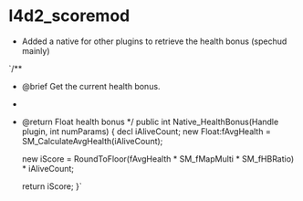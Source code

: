 # l4d2_scoremod

- Added a native for other plugins to retrieve the health bonus (spechud mainly)

`/**
 * @brief Get the current health bonus.
 *
 * @return		Float health bonus
 */
public int Native_HealthBonus(Handle plugin, int numParams)
{
	decl iAliveCount;
	new Float:fAvgHealth = SM_CalculateAvgHealth(iAliveCount);	
	
	new iScore = RoundToFloor(fAvgHealth * SM_fMapMulti * SM_fHBRatio) * iAliveCount;
	
	return iScore;
}`